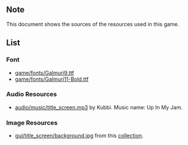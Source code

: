 ## Note
This document shows the sources of the resources used in this game.

## List
### Font
- [game/fonts/Galmuri9.ttf](https://quiple.dev/galmuri)
- [game/fonts/Galmuri11-Bold.ttf](https://quiple.dev/galmuri)

### Audio Resources
- [audio/music/title_screen.mp3](https://soundcloud.com/kubbi/up-in-my-jam-all-of-a-sudden) by Kubbi. Music name: Up In My Jam.

### Image Resources
- [gui/title_screen/background.jpg](https://lemmasoft.renai.us/forums/download/file.php?id=38913&mode=view) from this [collection](https://lemmasoft.renai.us/forums/viewtopic.php?t=17302).